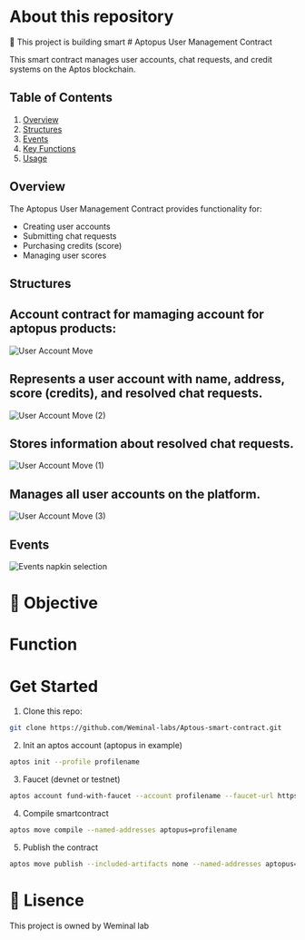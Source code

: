 # About this repository
📘 This project is building smart # Aptopus User Management Contract

This smart contract manages user accounts, chat requests, and credit systems on the Aptos blockchain.

## Table of Contents

1. [Overview](#overview)
2. [Structures](#structures)
3. [Events](#events)
4. [Key Functions](#key-functions)
5. [Usage](#usage)

## Overview

The Aptopus User Management Contract provides functionality for:

- Creating user accounts
- Submitting chat requests
- Purchasing credits (score)
- Managing user scores

## Structures

## Account contract for mamaging account for aptopus products: 

![User Account Move](https://github.com/user-attachments/assets/47c5ad8d-69bb-4793-8485-c7ff5ffe058b)

## Represents a user account with name, address, score (credits), and resolved chat requests.

![User Account Move (2)](https://github.com/user-attachments/assets/4362f796-a6ce-4e8a-bbd3-e2b906553d8c)

## Stores information about resolved chat requests.
![User Account Move (1)](https://github.com/user-attachments/assets/1ffbc002-d8c6-4486-96b2-2404b4824259)


## Manages all user accounts on the platform.
![User Account Move (3)](https://github.com/user-attachments/assets/96d5a33e-9812-4e34-9d40-02e137d866b9)



## Events 

![Events napkin selection](https://github.com/user-attachments/assets/b47f9d66-b1b5-4c5b-8aec-fbbf2b513617)



# 🚀 Objective

# Function

# Get Started
1. Clone this repo:
```bash
git clone https://github.com/Weminal-labs/Aptous-smart-contract.git
```
2. Init an aptos account (aptopus in example)
```bash
aptos init --profile profilename
```
3. Faucet (devnet or testnet)
```bash
aptos account fund-with-faucet --account profilename --faucet-url https://faucet.devnet.aptoslabs.com --url https://fullnode.devnet.aptoslabs.com
```
4. Compile smartcontract
```bash
aptos move compile --named-addresses aptopus=profilename
```
5. Publish the contract
```bash
aptos move publish --included-artifacts none --named-addresses aptopus=profilename --profile=profilename
```
# 📑 Lisence
This project is owned by Weminal lab

